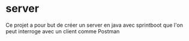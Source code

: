 # server
Ce projet a pour but de créer un server en java avec sprintboot que l'on peut interroge avec un client comme Postman
